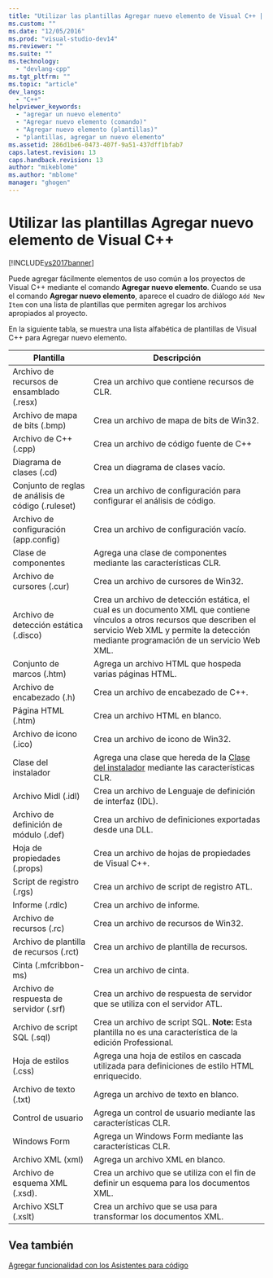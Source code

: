 ```yaml
---
title: "Utilizar las plantillas Agregar nuevo elemento de Visual C++ | Microsoft Docs"
ms.custom: ""
ms.date: "12/05/2016"
ms.prod: "visual-studio-dev14"
ms.reviewer: ""
ms.suite: ""
ms.technology: 
  - "devlang-cpp"
ms.tgt_pltfrm: ""
ms.topic: "article"
dev_langs: 
  - "C++"
helpviewer_keywords: 
  - "agregar un nuevo elemento"
  - "Agregar nuevo elemento (comando)"
  - "Agregar nuevo elemento (plantillas)"
  - "plantillas, agregar un nuevo elemento"
ms.assetid: 286d1be6-0473-407f-9a51-437dff1bfab7
caps.latest.revision: 13
caps.handback.revision: 13
author: "mikeblome"
ms.author: "mblome"
manager: "ghogen"
---
```

# Utilizar las plantillas Agregar nuevo elemento de Visual C++
[!INCLUDE[vs2017banner](../assembler/inline/includes/vs2017banner.md)]

Puede agregar fácilmente elementos de uso común a los proyectos de Visual C\+\+ mediante el comando **Agregar nuevo elemento**.  Cuando se usa el comando **Agregar nuevo elemento**, aparece el cuadro de diálogo `Add New Item` con una lista de plantillas que permiten agregar los archivos apropiados al proyecto.  
  
 En la siguiente tabla, se muestra una lista alfabética de plantillas de Visual C\+\+ para Agregar nuevo elemento.  
  
|Plantilla|Descripción|  
|---------------|-----------------|  
|Archivo de recursos de ensamblado \(.resx\)|Crea un archivo que contiene recursos de CLR.|  
|Archivo de mapa de bits \(.bmp\)|Crea un archivo de mapa de bits de Win32.|  
|Archivo de C\+\+ \(.cpp\)|Crea un archivo de código fuente de C\+\+|  
|Diagrama de clases \(.cd\)|Crea un diagrama de clases vacío.|  
|Conjunto de reglas de análisis de código \(.ruleset\)|Crea un archivo de configuración para configurar el análisis de código.|  
|Archivo de configuración \(app.config\)|Crea un archivo de configuración vacío.|  
|Clase de componentes|Agrega una clase de componentes mediante las características CLR.|  
|Archivo de cursores \(.cur\)|Crea un archivo de cursores de Win32.|  
|Archivo de detección estática \(.disco\)|Crea un archivo de detección estática, el cual es un documento XML que contiene vínculos a otros recursos que describen el servicio Web XML y permite la detección mediante programación de un servicio Web XML.|  
|Conjunto de marcos \(.htm\)|Agrega un archivo HTML que hospeda varias páginas HTML.|  
|Archivo de encabezado \(.h\)|Crea un archivo de encabezado de C\+\+.|  
|Página HTML \(.htm\)|Crea un archivo HTML en blanco.|  
|Archivo de icono \(.ico\)|Crea un archivo de icono de Win32.|  
|Clase del instalador|Agrega una clase que hereda de la [Clase del instalador](https://msdn.microsoft.com/en-us/library/system.configuration.install.installer.aspx) mediante las características CLR.|  
|Archivo Midl \(.idl\)|Crea un archivo de Lenguaje de definición de interfaz \(IDL\).|  
|Archivo de definición de módulo \(.def\)|Crea un archivo de definiciones exportadas desde una DLL.|  
|Hoja de propiedades \(.props\)|Crea un archivo de hojas de propiedades de Visual C\+\+.|  
|Script de registro \(.rgs\)|Crea un archivo de script de registro ATL.|  
|Informe \(.rdlc\)|Crea un archivo de informe.|  
|Archivo de recursos \(.rc\)|Crea un archivo de recursos de Win32.|  
|Archivo de plantilla de recursos \(.rct\)|Crea un archivo de plantilla de recursos.|  
|Cinta \(.mfcribbon\-ms\)|Crea un archivo de cinta.|  
|Archivo de respuesta de servidor \(.srf\)|Crea un archivo de respuesta de servidor que se utiliza con el servidor ATL.|  
|Archivo de script SQL \(.sql\)|Crea un archivo de script SQL. **Note:**  Esta plantilla no es una característica de la edición Professional.|  
|Hoja de estilos \(.css\)|Agrega una hoja de estilos en cascada utilizada para definiciones de estilo HTML enriquecido.|  
|Archivo de texto \(.txt\)|Agrega un archivo de texto en blanco.|  
|Control de usuario|Agrega un control de usuario mediante las características CLR.|  
|Windows Form|Agrega un Windows Form mediante las características CLR.|  
|Archivo XML \(xml\)|Agrega un archivo XML en blanco.|  
|Archivo de esquema XML \(.xsd\).|Crea un archivo que se utiliza con el fin de definir un esquema para los documentos XML.|  
|Archivo XSLT \(.xslt\)|Crea un archivo que se usa para transformar los documentos XML.|  
  
## Vea también  
 [Agregar funcionalidad con los Asistentes para código](../ide/adding-functionality-with-code-wizards-cpp.md)